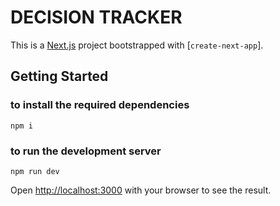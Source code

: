 # DECISION TRACKER

This is a [Next.js](https://nextjs.org) project bootstrapped with [`create-next-app`].

## Getting Started

### to install the required dependencies

```
npm i
```

### to run the development server

```
npm run dev
```

Open [http://localhost:3000](http://localhost:3000) with your browser to see the result.
